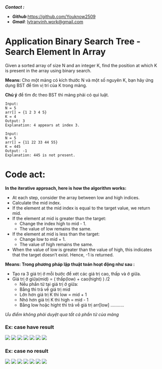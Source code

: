 ___**Contact :**___
- ___Github___:<https://github.com/Youknow2509>
- ___Gmail___: <lytranvinh.work@gmail.com>

# Application Binary Search Tree - Search Element In Array

Given a sorted array of size N and an integer K, find the position at which K is present in the array using binary search.

**Means:** Cho một mảng có kích thước N và một số nguyên K, bạn hãy ứng dụng BST để tìm vị trí của K trong mảng. 

**Chú ý** để tìm đc theo BST thì mảng phải có qui luật.

````
Input:
N = 5
arr[] = {1 2 3 4 5} 
K = 4
Output: 3
Explanation: 4 appears at index 3.
````

````
Input:
N = 5
arr[] = {11 22 33 44 55} 
K = 445
Output: -1
Explanation: 445 is not present.
````

# Code act:
**In the iterative approach, here is how the algorithm works:**
- At each step, consider the array between low and high indices.
- Calculate the mid index.
- If the element at the mid index is equal to the target value, we return mid.
- If the element at mid is greater than the target:
    - Change the index high to mid - 1.
    - The value of low remains the same.
- If the element at mid is less than the target:
    - Change low to mid + 1.
    - The value of high remains the same.
- When the value of low is greater than the value of high, this indicates that the target doesn’t exist. Hence, -1 is returned.

**Means:**
**Trong phương pháp lập thuật toán hoạt động như sau :**
- Tạo ra 3 giá trị ở mỗi bước để xét các giá trị cao, thấp và ở giữa.
- Giá trị ở giữa(mid) =  ( thấp(low) + cao(hight) ) /2 
    - Nếu phần tử tại giá trị ở giữa:
    - Bằng thì trả về giá trị mid
    - Lớn hơn giá trị K thì low = mid + 1
    - Nhỏ hơn giá trị K thì high = mid - 1
    - Bằng  low hoặc hight thì trả về giá trị arr[low]
...........

*Ưu điểm không phải duyệt qua tất cả phần tử của mảng*

### **Ex:** case have result
![](image/case_have_result/act1.PNG)
![](image/case_have_result/act2.PNG)
![](image/case_have_result/act3.PNG)
![](image/case_have_result/act4.PNG)
![](image/case_have_result/act5.PNG)
![](image/case_have_result/act6.PNG)
![](image/case_have_result/act7.PNG)


### **Ex:**  case no result 
![](image/case_no_result/act1.PNG)
![](image/case_no_result/act2.PNG)
![](image/case_no_result/act3.PNG)
![](image/case_no_result/act4.PNG)
![](image/case_no_result/act5.PNG)
![](image/case_no_result/act6.PNG)
![](image/case_no_result/act7.PNG)
